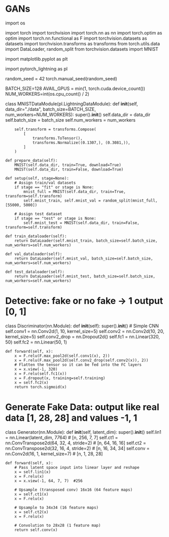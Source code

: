 # GANs
import os

import torch
import torchvision
import torch.nn as nn
import torch.optim as optim
import torch.nn.functional as F
import torchvision.datasets as datasets
import torchvision.transforms as transforms
from torch.utils.data import DataLoader, random_split
from torchvision.datasets import MNIST

import matplotlib.pyplot as plt

import pytorch_lightning as pl


random_seed = 42
torch.manual_seed(random_seed)

BATCH_SIZE=128
AVAIL_GPUS = min(1, torch.cuda.device_count())
NUM_WORKERS=int(os.cpu_count() / 2)

class MNISTDataModule(pl.LightningDataModule):
    def __init__(self, data_dir="./data", 
                 batch_size=BATCH_SIZE, num_workers=NUM_WORKERS):
        super().__init__()
        self.data_dir = data_dir
        self.batch_size = batch_size
        self.num_workers = num_workers

        self.transform = transforms.Compose(
            [
                transforms.ToTensor(),
                transforms.Normalize((0.1307,), (0.3081,)),
            ]
        )

    def prepare_data(self):
        MNIST(self.data_dir, train=True, download=True)
        MNIST(self.data_dir, train=False, download=True)

    def setup(self, stage=None):
        # Assign train/val datasets
        if stage == "fit" or stage is None:
            mnist_full = MNIST(self.data_dir, train=True, transform=self.transform)
            self.mnist_train, self.mnist_val = random_split(mnist_full, [55000, 5000])

        # Assign test dataset
        if stage == "test" or stage is None:
            self.mnist_test = MNIST(self.data_dir, train=False, transform=self.transform)

    def train_dataloader(self):
        return DataLoader(self.mnist_train, batch_size=self.batch_size, num_workers=self.num_workers)

    def val_dataloader(self):
        return DataLoader(self.mnist_val, batch_size=self.batch_size, num_workers=self.num_workers)

    def test_dataloader(self):
        return DataLoader(self.mnist_test, batch_size=self.batch_size, num_workers=self.num_workers)
        
# Detective: fake or no fake -> 1 output [0, 1]
class Discriminator(nn.Module):
    def __init__(self):
        super().__init__()
        # Simple CNN
        self.conv1 = nn.Conv2d(1, 10, kernel_size=5)
        self.conv2 = nn.Conv2d(10, 20, kernel_size=5)
        self.conv2_drop = nn.Dropout2d()
        self.fc1 = nn.Linear(320, 50)
        self.fc2 = nn.Linear(50, 1)
  
    def forward(self, x):
        x = F.relu(F.max_pool2d(self.conv1(x), 2))
        x = F.relu(F.max_pool2d(self.conv2_drop(self.conv2(x)), 2))
        # Flatten the tensor so it can be fed into the FC layers
        x = x.view(-1, 320)
        x = F.relu(self.fc1(x))
        x = F.dropout(x, training=self.training)
        x = self.fc2(x)
        return torch.sigmoid(x)
 
 # Generate Fake Data: output like real data [1, 28, 28] and values -1, 1
class Generator(nn.Module):
    def __init__(self, latent_dim):
        super().__init__()
        self.lin1 = nn.Linear(latent_dim, 7*7*64)  # [n, 256, 7, 7]
        self.ct1 = nn.ConvTranspose2d(64, 32, 4, stride=2) # [n, 64, 16, 16]
        self.ct2 = nn.ConvTranspose2d(32, 16, 4, stride=2) # [n, 16, 34, 34]
        self.conv = nn.Conv2d(16, 1, kernel_size=7)  # [n, 1, 28, 28]
    

    def forward(self, x):
        # Pass latent space input into linear layer and reshape
        x = self.lin1(x)
        x = F.relu(x)
        x = x.view(-1, 64, 7, 7)  #256
        
        # Upsample (transposed conv) 16x16 (64 feature maps)
        x = self.ct1(x)
        x = F.relu(x)
        
        # Upsample to 34x34 (16 feature maps)
        x = self.ct2(x)
        x = F.relu(x)
        
        # Convolution to 28x28 (1 feature map)
        return self.conv(x)
